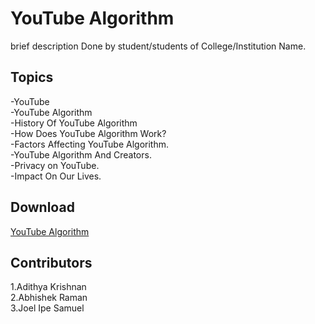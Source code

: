 # YouTube Algorithm
 brief description
 Done by student/students of College/Institution Name.

## Topics
 -YouTube <br>
 -YouTube Algorithm <br>
 -History Of YouTube Algorithm <br>
 -How Does YouTube Algorithm Work? <br>
 -Factors Affecting YouTube Algorithm. <br>
 -YouTube Algorithm And Creators. <br>
 -Privacy on YouTube. <br>
 -Impact On Our Lives. <br>


## Download
[YouTube Algorithm](https://github.com/CIRUS-LAB/Btech-Resources/blob/main/ppt/Youtube%20Algorithm/Youtube%20Algorithm.pptx)

## Contributors

 1.Adithya Krishnan <br>
 2.Abhishek Raman <br>
 3.Joel Ipe Samuel <br>

